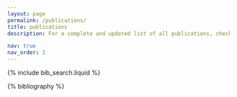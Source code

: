 ```yaml
---
layout: page
permalink: /publications/
title: publications
description: For a complete and updated list of all publications, check out my profile on Google Scholar.

nav: true
nav_order: 2
---
```


<!-- _pages/publications.md -->

<!-- Bibsearch Feature -->

{% include bib_search.liquid %}

<div class="publications">

{% bibliography %}

</div>
